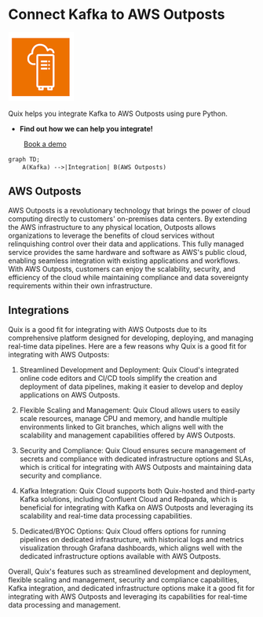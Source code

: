 # Connect Kafka to AWS Outposts

![](./images/logo_1.jpg)

Quix helps you integrate Kafka to AWS Outposts using pure Python.

<div class="grid cards blog-grid-card" markdown>

- __Find out how we can help you integrate!__

    <a class="md-button md-button--primary" href="https://share.hsforms.com/1iW0TmZzKQMChk0lxd_tGiw4yjw2?__hstc=175542013.2303933fbd746c0ac86d9ccbe9bc9100.1728383268831.1729603416735.1729620918855.31&__hssc=175542013.1.1729620918855&__hsfp=2132701734" target="_blank" style="margin:.5rem;">Book a demo</a>

</div>

```mermaid
graph TD;
    A(Kafka) -->|Integration| B(AWS Outposts)
```

## AWS Outposts

AWS Outposts is a revolutionary technology that brings the power of cloud computing directly to customers' on-premises data centers. By extending the AWS infrastructure to any physical location, Outposts allows organizations to leverage the benefits of cloud services without relinquishing control over their data and applications. This fully managed service provides the same hardware and software as AWS's public cloud, enabling seamless integration with existing applications and workflows. With AWS Outposts, customers can enjoy the scalability, security, and efficiency of the cloud while maintaining compliance and data sovereignty requirements within their own infrastructure.

## Integrations

Quix is a good fit for integrating with AWS Outposts due to its comprehensive platform designed for developing, deploying, and managing real-time data pipelines. Here are a few reasons why Quix is a good fit for integrating with AWS Outposts:

1. Streamlined Development and Deployment: Quix Cloud's integrated online code editors and CI/CD tools simplify the creation and deployment of data pipelines, making it easier to develop and deploy applications on AWS Outposts.

2. Flexible Scaling and Management: Quix Cloud allows users to easily scale resources, manage CPU and memory, and handle multiple environments linked to Git branches, which aligns well with the scalability and management capabilities offered by AWS Outposts.

3. Security and Compliance: Quix Cloud ensures secure management of secrets and compliance with dedicated infrastructure options and SLAs, which is critical for integrating with AWS Outposts and maintaining data security and compliance.

4. Kafka Integration: Quix Cloud supports both Quix-hosted and third-party Kafka solutions, including Confluent Cloud and Redpanda, which is beneficial for integrating with Kafka on AWS Outposts and leveraging its scalability and real-time data processing capabilities.

5. Dedicated/BYOC Options: Quix Cloud offers options for running pipelines on dedicated infrastructure, with historical logs and metrics visualization through Grafana dashboards, which aligns well with the dedicated infrastructure options available with AWS Outposts.

Overall, Quix's features such as streamlined development and deployment, flexible scaling and management, security and compliance capabilities, Kafka integration, and dedicated infrastructure options make it a good fit for integrating with AWS Outposts and leveraging its capabilities for real-time data processing and management.

